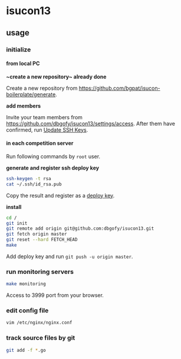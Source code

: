 # isucon13

## usage

### initialize

#### from local PC

**~create a new repository~ already done**

Create a new repository from https://github.com/bgpat/isucon-boilerplate/generate.

**add members**

Invite your team members from https://github.com/dbgofy/isucon13/settings/access.
After them have confirmed, run [Update SSH Keys](https://github.com/dbgofy/isucon13/actions?query=workflow%3A%22Update+SSH+Keys%22).

#### in each competition server 

Run following commands by `root` user.

**generate and register ssh deploy key**

```bash
ssh-keygen -t rsa
cat ~/.ssh/id_rsa.pub
```

Copy the result and register as a [deploy key](https://github.com/dbgofy/isucon13/settings/keys/new).

**install**

```bash
cd /
git init
git remote add origin git@github.com:dbgofy/isucon13.git
git fetch origin master
git reset --hard FETCH_HEAD
make
```

Add deploy key and run `git push -u origin master`.

### run monitoring servers

```bash
make monitoring
```

Access to 3999 port from your browser.

### edit config file

```bash
vim /etc/nginx/nginx.conf
```

### track source files by git

```bash
git add -f *.go
```

